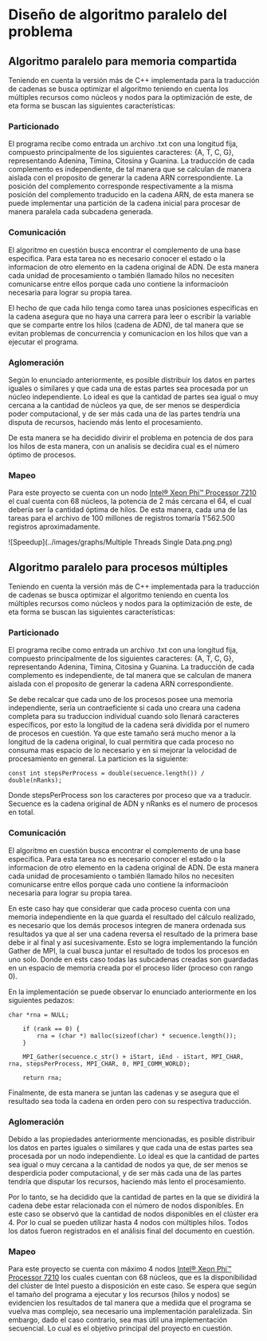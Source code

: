 # Diseño de algoritmo paralelo del problema

## Algoritmo paralelo para memoria compartida

Teniendo en cuenta la versión más de C++ implementada para la traducción de cadenas se busca optimizar el algoritmo teniendo en cuenta los múltiples recursos como núcleos y nodos para la optimización de este, de eta forma se buscan las siguientes características:

### Particionado

El programa recibe como entrada un archivo .txt con una longitud fija, compuesto principalmente de los siguientes caracteres: {A, T, C, G}, representando Adenina, Timina, Citosina y Guanina. La traducción de cada complemento es independiente, de tal manera que se calculan de manera aislada con el proposito de generar la cadena ARN correspondiente. La posición del complemento corresponde respectivamente a la misma posición del complemento traducido en la cadena ARN, de esta manera se puede implementar una partición de la cadena inicial para procesar de manera paralela cada subcadena generada.

### Comunicación

El algoritmo en cuestión busca encontrar el complemento de una base especifica. Para esta tarea no es necesario conocer el estado o la informacion de otro elemento en la cadena original de ADN. De esta manera cada unidad de procesamiento o también llamado hilos no necesiten comunicarse entre ellos porque cada uno contiene la informacioón necesaria para lograr su propia tarea.

El hecho de que cada hilo tenga como tarea unas posiciones especificas en la cadena asegura que no haya una carrera para leer o escribir la variable que se comparte entre los hilos (cadena de ADN), de tal manera que se evitan problemas de concurrencia y comunicacion en los hilos que van a ejecutar el programa.

### Aglomeración

Según lo enunciado anteriormente, es posible distribuir los datos en partes iguales o similares y que cada una de estas partes sea procesada por un núcleo independiente. Lo ideal es que la cantidad de partes sea igual o muy cercana a la cantidad de núcleos ya que, de ser menos se desperdicia poder computacional, y de ser más cada una de las partes tendría una disputa de recursos, haciendo más lento el procesamiento.

De esta manera se ha decidido divirir el problema en potencia de dos para los hilos de esta manera, con un analisis se decidira cual es el número óptimo de procesos. 

### Mapeo

Para este proyecto se cuenta con un nodo [Intel® Xeon Phi™ Processor 7210](https://ark.intel.com/content/www/us/en/ark/products/94033/intel-xeon-phi-processor-7210-16gb-1-30-ghz-64-core.html) el cual cuenta con 68 núcleos, la potencia de 2 más cercana el 64, el cual debería ser la cantidad óptima de hilos. De esta manera, cada una de las tareas para el archivo de 100 millones de registros tomaría 1'562.500 registros aproximadamente.

![Speedup](../images/graphs/Multiple Threads Single Data.png.png)

## Algoritmo paralelo para procesos múltiples

Teniendo en cuenta la versión más de C++ implementada para la traducción de cadenas se busca optimizar el algoritmo teniendo en cuenta los múltiples recursos como núcleos y nodos para la optimización de este, de eta forma se buscan las siguientes características:

### Particionado

El programa recibe como entrada un archivo .txt con una longitud fija, compuesto principalmente de los siguientes caracteres: {A, T, C, G}, representando Adenina, Timina, Citosina y Guanina. La traducción de cada complemento es independiente, de tal manera que se calculan de manera aislada con el proposito de generar la cadena ARN correspondiente.

Se debe recalcar que cada uno de los procesos posee una memoria independiente, sería un contraeficiente si cada uno creara una cadena completa para su traduccion individual cuando solo llenará caracteres específicos, por esto la longitud de la cadena será dividida por el numero de procesos en cuestión. Ya que este tamaño será mucho menor a la longitud de la cadena original, lo cual permitira que cada proceso no consuma mas espacio de lo necesario y en si mejorar la velocidad de procesamiento en general. La particion es la siguiente:

````
const int stepsPerProcess = double(secuence.length()) / double(nRanks);
````

Donde stepsPerProcess son los caracteres por proceso que va a traducir. Secuence es la cadena original de ADN y nRanks es el numero de procesos en total.

### Comunicación

El algoritmo en cuestión busca encontrar el complemento de una base especifica. Para esta tarea no es necesario conocer el estado o la informacion de otro elemento en la cadena original de ADN. De esta manera cada unidad de procesamiento o también llamado hilos no necesiten comunicarse entre ellos porque cada uno contiene la informacioón necesaria para lograr su propia tarea.

En este caso hay que considerar que cada proceso cuenta con una memoria independiente en la que guarda el resultado del cálculo realizado, es necesario que los demás procesos integren de manera ordenada sus resultados ya que al ser una cadena reversa el resultado de la primera base debe ir al final y así sucesivamente. Esto se logra implementando la función Gather de MPI, la cual busca juntar el resultado de todos los procesos en uno solo. Donde en ests caso todas las subcadenas creadas son guardadas en un espacio de memoria creada por el proceso líder (proceso con rango 0).

En la implementación se puede observar lo enunciado anteriormente en los siguientes pedazos:

````
char *rna = NULL;

    if (rank == 0) {
        rna = (char *) malloc(sizeof(char) * secuence.length());
    }

    MPI_Gather(secuence.c_str() + iStart, iEnd - iStart, MPI_CHAR, rna, stepsPerProcess, MPI_CHAR, 0, MPI_COMM_WORLD);

    return rna;
````

Finalmente, de esta manera se juntan las cadenas y se asegura que el resultado sea toda la cadena en orden pero con su respectiva traducción.

### Aglomeración

Debido a las propiedades anteriormente mencionadas, es posible distribuir los datos en partes iguales o similares y que cada una de estas partes sea procesada por un nodo independiente. Lo ideal es que la cantidad de partes sea igual o muy cercana a la cantidad de nodos ya que, de ser menos se desperdicia poder computacional, y de ser más cada una de las partes tendría que disputar los recursos, haciendo más lento el procesamiento.

Por lo tanto, se ha decidido que la cantidad de partes en la que se dividirá la cadena debe estar relacionada con el número de nodos disponibles. En este caso se observó que la cantidad de nodos disponibles en el clúster era 4. Por lo cual se pueden utilizar hasta 4 nodos con múltiples hilos. Todos los datos fueron registrados en el análisis final del documento en cuestión.

### Mapeo

Para este proyecto se cuenta con máximo 4 nodos [Intel® Xeon Phi™ Processor 7210](https://ark.intel.com/content/www/us/en/ark/products/94033/intel-xeon-phi-processor-7210-16gb-1-30-ghz-64-core.html) los cuales cuentan con 68 núcleos, que es la disponibilidad del clúster de Intel puesto a disposición en este caso.
Se espera que según el tamaño del programa a ejecutar y los recursos (hilos y nodos) se evidencien los resultados de tal manera que a medida que el programa se vuelva mas complejo, sea necesario una implementación paralelizada. Sin embargo, dado el caso contrario, sea mas útil una implementación secuencial. Lo cual es el objetivo principal del proyecto en cuestión.
